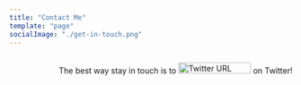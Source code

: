```yaml
---
title: "Contact Me"
template: "page"
socialImage: "./get-in-touch.png"
---
```

<p style="float: right; white-space: nowrap;">The best way stay in touch is to <a href="https://twitter.com/charleshood" target="_blank" rel="nofollow noopener noreferrer"><img src="https://img.shields.io/twitter/url/https/twitter.com/bukotsunikki.svg?style=social&amp;label=Follow%20%40charleshood" width="129" height="20" alt="Twitter URL"></a> on Twitter!</p>
